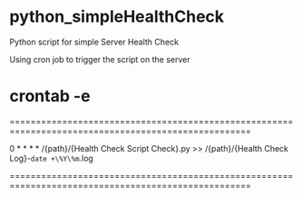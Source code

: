 # python_simpleHealthCheck
Python script for simple Server Health Check

Using cron job to trigger the script on the server
# crontab -e
====================================================================================================

0 * * * * /{path}/{Health Check Script Check}.py >> /{path}/{Health Check Log}-`date +\%Y\%m`.log

====================================================================================================